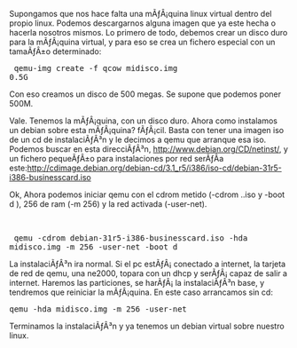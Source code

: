 Supongamos que nos hace falta una mÃƒÂ¡quina linux virtual dentro del propio linux.
Podemos descargarnos alguna imagen que ya este hecha o hacerla nosotros mismos.
Lo primero de todo, debemos crear un disco duro para la mÃƒÂ¡quina virtual,
y para eso se crea un fichero especial con un tamaÃƒÂ±o determinado:
<br><pre>
qemu-img create -f qcow midisco.img 0.5G
</pre>
Con eso creamos un disco de 500 megas. Se supone que podemos poner 500M.

Vale. Tenemos la mÃƒÂ¡quina, con un disco duro. Ahora como instalamos un debian
sobre esta mÃƒÂ¡quina? fÃƒÂ¡cil. Basta con tener una imagen iso de un cd de instalaciÃƒÂ³n
y le decimos a qemu que arranque esa iso.
Podemos buscar en esta direcciÃƒÂ³n, http://www.debian.org/CD/netinst/, 
y un fichero pequeÃƒÂ±o para instalaciones por red serÃƒÂ­a este:http://cdimage.debian.org/debian-cd/3.1_r5/i386/iso-cd/debian-31r5-i386-businesscard.iso

Ok, Ahora podemos iniciar qemu con el cdrom metido (-cdrom ..iso y -boot d ), 256 de ram (-m 256) y la red activada (-user-net).

<br><pre>
qemu -cdrom debian-31r5-i386-businesscard.iso -hda midisco.img -m 256 -user-net -boot d
</pre>

La instalaciÃƒÂ³n ira normal. Si el pc estÃƒÂ¡ conectado a internet, la
tarjeta de red de qemu, una ne2000, topara con un dhcp y serÃƒÂ¡ capaz
de salir a internet. Haremos las particiones, se harÃƒÂ¡ la instalaciÃƒÂ³n 
base, y tendremos que reiniciar la mÃƒÂ¡quina. En este caso arrancamos 
sin cd:
<br>
<pre>
qemu -hda midisco.img -m 256 -user-net
</pre>

Terminamos la instalaciÃƒÂ³n y ya tenemos un debian virtual sobre
nuestro linux.